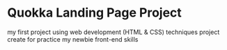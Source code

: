# Quokka Landing Page Project
my first project using web development (HTML &amp; CSS) techniques
project create for practice my newbie front-end skills
